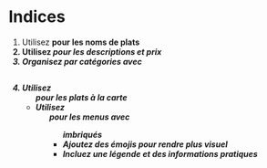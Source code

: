 # Indices

1. Utilisez <strong> pour les noms de plats
2. Utilisez <em> pour les descriptions et prix
3. Organisez par catégories avec <h2>
4. Utilisez <ul> pour les plats à la carte
5. Utilisez <ol> pour les menus avec <ul> imbriqués
6. Ajoutez des émojis pour rendre plus visuel
7. Incluez une légende et des informations pratiques